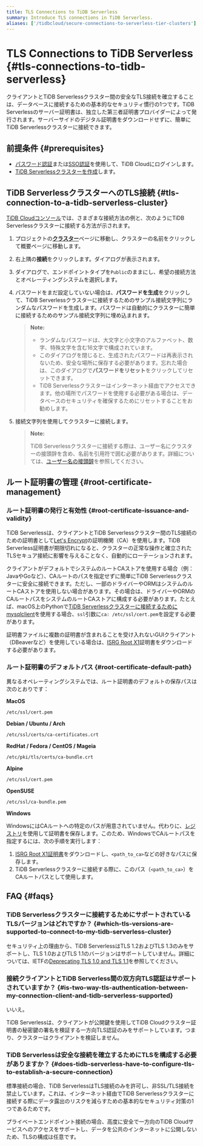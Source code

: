 ```yaml
---
title: TLS Connections to TiDB Serverless
summary: Introduce TLS connections in TiDB Serverless.
aliases: ['/tidbcloud/secure-connections-to-serverless-tier-clusters']
---
```


# TLS Connections to TiDB Serverless {#tls-connections-to-tidb-serverless}

クライアントとTiDB Serverlessクラスター間の安全なTLS接続を確立することは、データベースに接続するための基本的なセキュリティ慣行の1つです。TiDB Serverlessのサーバー証明書は、独立した第三者証明書プロバイダーによって発行されます。サーバーサイドのデジタル証明書をダウンロードせずに、簡単にTiDB Serverlessクラスターに接続できます。

## 前提条件 {#prerequisites}

- [パスワード認証](/tidb-cloud/tidb-cloud-password-authentication.md)または[SSO認証](/tidb-cloud/tidb-cloud-sso-authentication.md)を使用して、TiDB Cloudにログインします。
- [TiDB Serverlessクラスターを作成](/tidb-cloud/tidb-cloud-quickstart.md)します。

## TiDB ServerlessクラスターへのTLS接続 {#tls-connection-to-a-tidb-serverless-cluster}

[TiDB Cloudコンソール](https://tidbcloud.com/)では、さまざまな接続方法の例と、次のようにTiDB Serverlessクラスターに接続する方法が示されます。

1. プロジェクトの[**クラスター**](https://tidbcloud.com/console/clusters)ページに移動し、クラスターの名前をクリックして概要ページに移動します。

2. 右上隅の**接続**をクリックします。ダイアログが表示されます。

3. ダイアログで、エンドポイントタイプを`Public`のままにし、希望の接続方法とオペレーティングシステムを選択します。

4. パスワードをまだ設定していない場合は、**パスワードを生成**をクリックして、TiDB Serverlessクラスターに接続するためのサンプル接続文字列にランダムなパスワードを生成します。パスワードは自動的にクラスターに簡単に接続するためのサンプル接続文字列に埋め込まれます。

   > **Note:**
   >
   > - ランダムなパスワードは、大文字と小文字のアルファベット、数字、特殊文字を含む16文字で構成されています。
   > - このダイアログを閉じると、生成されたパスワードは再表示されないため、安全な場所に保存する必要があります。忘れた場合は、このダイアログで**パスワードをリセット**をクリックしてリセットできます。
   > - TiDB Serverlessクラスターはインターネット経由でアクセスできます。他の場所でパスワードを使用する必要がある場合は、データベースのセキュリティを確保するためにリセットすることをお勧めします。

5. 接続文字列を使用してクラスターに接続します。

   > **Note:**
   >
   > TiDB Serverlessクラスターに接続する際は、ユーザー名にクラスターの接頭辞を含め、名前を引用符で囲む必要があります。詳細については、[ユーザー名の接頭辞](/tidb-cloud/select-cluster-tier.md#user-name-prefix)を参照してください。

## ルート証明書の管理 {#root-certificate-management}

### ルート証明書の発行と有効性 {#root-certificate-issuance-and-validity}

TiDB Serverlessは、クライアントとTiDB Serverlessクラスター間のTLS接続のための証明書として[Let's Encrypt](https://letsencrypt.org/)の証明機関（CA）を使用します。TiDB Serverless証明書が期限切れになると、クラスターの正常な操作と確立されたTLSセキュア接続に影響を与えることなく、自動的にローテーションされます。

クライアントがデフォルトでシステムのルートCAストアを使用する場合（例：JavaやGoなど）、CAルートのパスを指定せずに簡単にTiDB Serverlessクラスターに安全に接続できます。ただし、一部のドライバーやORMはシステムのルートCAストアを使用しない場合があります。その場合は、ドライバーやORMのCAルートパスをシステムのルートCAストアに構成する必要があります。たとえば、macOS上のPythonで[TiDB Serverlessクラスターに接続するためにmysqlclient](https://github.com/PyMySQL/mysqlclient)を使用する場合、`ssl`引数に`ca: /etc/ssl/cert.pem`を設定する必要があります。

証明書ファイルに複数の証明書が含まれることを受け入れないGUIクライアント（DBeaverなど）を使用している場合は、[ISRG Root X1](https://letsencrypt.org/certs/isrgrootx1.pem)証明書をダウンロードする必要があります。

### ルート証明書のデフォルトパス {#root-certificate-default-path}

異なるオペレーティングシステムでは、ルート証明書のデフォルトの保存パスは次のとおりです：

**MacOS**

```
/etc/ssl/cert.pem
```

**Debian / Ubuntu / Arch**

```
/etc/ssl/certs/ca-certificates.crt
```

**RedHat / Fedora / CentOS / Mageia**

```
/etc/pki/tls/certs/ca-bundle.crt
```

**Alpine**

```
/etc/ssl/cert.pem
```

**OpenSUSE**

```
/etc/ssl/ca-bundle.pem
```

**Windows**

WindowsにはCAルートへの特定のパスが用意されていません。代わりに、[レジストリ](https://learn.microsoft.com/en-us/windows-hardware/drivers/install/local-machine-and-current-user-certificate-stores)を使用して証明書を保存します。このため、WindowsでCAルートパスを指定するには、次の手順を実行します：

1. [ISRG Root X1証明書](https://letsencrypt.org/certs/isrgrootx1.pem)をダウンロードし、`<path_to_ca>`などの好きなパスに保存します。
2. TiDB Serverlessクラスターに接続する際に、このパス（`<path_to_ca>`）をCAルートパスとして使用します。

## FAQ {#faqs}

### TiDB Serverlessクラスターに接続するためにサポートされているTLSバージョンはどれですか？ {#which-tls-versions-are-supported-to-connect-to-my-tidb-serverless-cluster}

セキュリティ上の理由から、TiDB ServerlessはTLS 1.2およびTLS 1.3のみをサポートし、TLS 1.0およびTLS 1.1のバージョンはサポートしていません。詳細については、IETFの[Deprecating TLS 1.0 and TLS 1.1](https://datatracker.ietf.org/doc/rfc8996/)を参照してください。

### 接続クライアントとTiDB Serverless間の双方向TLS認証はサポートされていますか？ {#is-two-way-tls-authentication-between-my-connection-client-and-tidb-serverless-supported}

いいえ。

TiDB Serverlessは、クライアントが公開鍵を使用してTiDB Cloudクラスター証明書の秘密鍵の署名を検証する一方向TLS認証のみをサポートしています。つまり、クラスターはクライアントを検証しません。

### TiDB Serverlessは安全な接続を確立するためにTLSを構成する必要がありますか？ {#does-tidb-serverless-have-to-configure-tls-to-establish-a-secure-connection}

標準接続の場合、TiDB ServerlessはTLS接続のみを許可し、非SSL/TLS接続を禁止しています。これは、インターネット経由でTiDB Serverlessクラスターに接続する際にデータ露出のリスクを減らすための基本的なセキュリティ対策の1つであるためです。

プライベートエンドポイント接続の場合、高度に安全で一方向のTiDB Cloudサービスへのアクセスをサポートし、データを公共のインターネットに公開しないため、TLSの構成は任意です。

